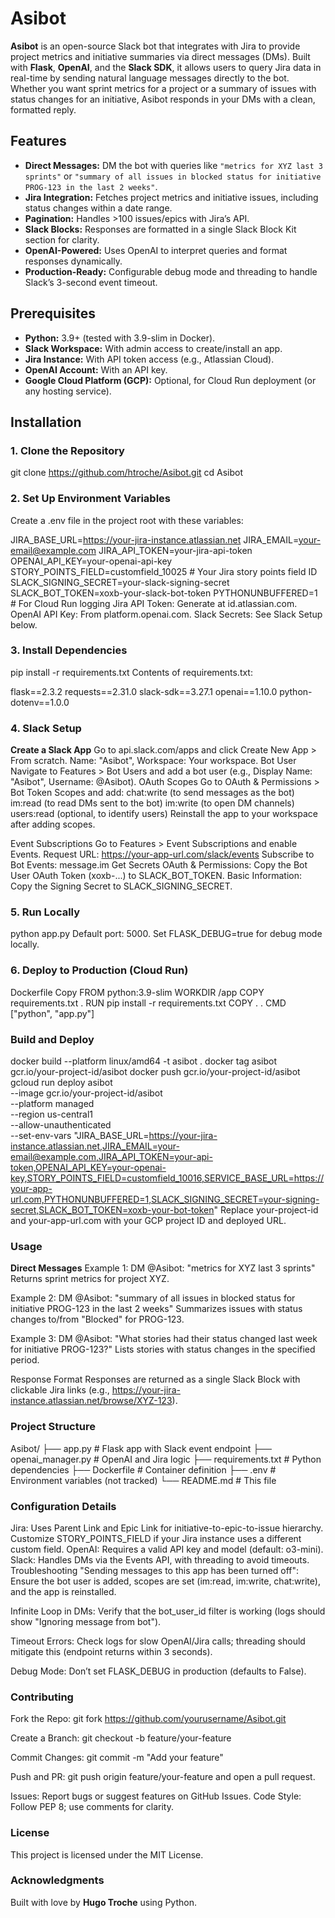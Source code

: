 # Asibot

**Asibot** is an open-source Slack bot that integrates with Jira to provide project metrics and initiative summaries via direct messages (DMs). Built with **Flask**, **OpenAI**, and the **Slack SDK**, it allows users to query Jira data in real-time by sending natural language messages directly to the bot. Whether you want sprint metrics for a project or a summary of issues with status changes for an initiative, Asibot responds in your DMs with a clean, formatted reply.

## Features

- **Direct Messages:** DM the bot with queries like `"metrics for XYZ last 3 sprints"` or `"summary of all issues in blocked status for initiative PROG-123 in the last 2 weeks"`.
- **Jira Integration:** Fetches project metrics and initiative issues, including status changes within a date range.
- **Pagination:** Handles >100 issues/epics with Jira’s API.
- **Slack Blocks:** Responses are formatted in a single Slack Block Kit section for clarity.
- **OpenAI-Powered:** Uses OpenAI to interpret queries and format responses dynamically.
- **Production-Ready:** Configurable debug mode and threading to handle Slack’s 3-second event timeout.

## Prerequisites

- **Python:** 3.9+ (tested with 3.9-slim in Docker).
- **Slack Workspace:** With admin access to create/install an app.
- **Jira Instance:** With API token access (e.g., Atlassian Cloud).
- **OpenAI Account:** With an API key.
- **Google Cloud Platform (GCP):** Optional, for Cloud Run deployment (or any hosting service).

## Installation

### 1. Clone the Repository

git clone https://github.com/htroche/Asibot.git
cd Asibot

### 2. Set Up Environment Variables

Create a .env file in the project root with these variables:


JIRA_BASE_URL=https://your-jira-instance.atlassian.net
JIRA_EMAIL=your-email@example.com
JIRA_API_TOKEN=your-jira-api-token
OPENAI_API_KEY=your-openai-api-key
STORY_POINTS_FIELD=customfield_10025  # Your Jira story points field ID
SLACK_SIGNING_SECRET=your-slack-signing-secret
SLACK_BOT_TOKEN=xoxb-your-slack-bot-token
PYTHONUNBUFFERED=1  # For Cloud Run logging
Jira API Token: Generate at id.atlassian.com.
OpenAI API Key: From platform.openai.com.
Slack Secrets: See Slack Setup below.

### 3. Install Dependencies

pip install -r requirements.txt
Contents of requirements.txt:


flask==2.3.2
requests==2.31.0
slack-sdk==3.27.1
openai==1.10.0
python-dotenv==1.0.0

### 4. Slack Setup
**Create a Slack App**
Go to api.slack.com/apps and click Create New App > From scratch.
Name: "Asibot", Workspace: Your workspace.
Bot User
Navigate to Features > Bot Users and add a bot user (e.g., Display Name: "Asibot", Username: @Asibot).
OAuth Scopes
Go to OAuth & Permissions > Bot Token Scopes and add:
chat:write (to send messages as the bot)
im:read (to read DMs sent to the bot)
im:write (to open DM channels)
users:read (optional, to identify users)
Reinstall the app to your workspace after adding scopes.

Event Subscriptions
Go to Features > Event Subscriptions and enable Events.
Request URL: https://your-app-url.com/slack/events
Subscribe to Bot Events: message.im
Get Secrets
OAuth & Permissions: Copy the Bot User OAuth Token (xoxb-...) to SLACK_BOT_TOKEN.
Basic Information: Copy the Signing Secret to SLACK_SIGNING_SECRET.

### 5. Run Locally

python app.py
Default port: 5000. Set FLASK_DEBUG=true for debug mode locally.

### 6. Deploy to Production (Cloud Run)
Dockerfile
Copy
FROM python:3.9-slim
WORKDIR /app
COPY requirements.txt .
RUN pip install -r requirements.txt
COPY . .
CMD ["python", "app.py"]

### Build and Deploy

docker build --platform linux/amd64 -t asibot .
docker tag asibot gcr.io/your-project-id/asibot
docker push gcr.io/your-project-id/asibot
gcloud run deploy asibot \
  --image gcr.io/your-project-id/asibot \
  --platform managed \
  --region us-central1 \
  --allow-unauthenticated \
  --set-env-vars "JIRA_BASE_URL=https://your-jira-instance.atlassian.net,JIRA_EMAIL=your-email@example.com,JIRA_API_TOKEN=your-api-token,OPENAI_API_KEY=your-openai-key,STORY_POINTS_FIELD=customfield_10016,SERVICE_BASE_URL=https://your-app-url.com,PYTHONUNBUFFERED=1,SLACK_SIGNING_SECRET=your-signing-secret,SLACK_BOT_TOKEN=xoxb-your-bot-token"
Replace your-project-id and your-app-url.com with your GCP project ID and deployed URL.

### Usage
**Direct Messages**
Example 1:
DM @Asibot: "metrics for XYZ last 3 sprints"
Returns sprint metrics for project XYZ.

Example 2:
DM @Asibot: "summary of all issues in blocked status for initiative PROG-123 in the last 2 weeks"
Summarizes issues with status changes to/from "Blocked" for PROG-123.

Example 3:
DM @Asibot: "What stories had their status changed last week for initiative PROG-123?"
Lists stories with status changes in the specified period.

Response Format
Responses are returned as a single Slack Block with clickable Jira links (e.g., <https://your-jira-instance.atlassian.net/browse/XYZ-123>).

### Project Structure
Asibot/
├── app.py              # Flask app with Slack event endpoint
├── openai_manager.py   # OpenAI and Jira logic
├── requirements.txt    # Python dependencies
├── Dockerfile          # Container definition
├── .env                # Environment variables (not tracked)
└── README.md           # This file

### Configuration Details
Jira: Uses Parent Link and Epic Link for initiative-to-epic-to-issue hierarchy. Customize STORY_POINTS_FIELD if your Jira instance uses a different custom field.
OpenAI: Requires a valid API key and model (default: o3-mini).
Slack: Handles DMs via the Events API, with threading to avoid timeouts.
Troubleshooting
"Sending messages to this app has been turned off":
Ensure the bot user is added, scopes are set (im:read, im:write, chat:write), and the app is reinstalled.

Infinite Loop in DMs:
Verify that the bot_user_id filter is working (logs should show "Ignoring message from bot").

Timeout Errors:
Check logs for slow OpenAI/Jira calls; threading should mitigate this (endpoint returns within 3 seconds).

Debug Mode:
Don’t set FLASK_DEBUG in production (defaults to False).

### Contributing
Fork the Repo:
git fork https://github.com/yourusername/Asibot.git

Create a Branch:
git checkout -b feature/your-feature

Commit Changes:
git commit -m "Add your feature"

Push and PR:
git push origin feature/your-feature and open a pull request.

Issues: Report bugs or suggest features on GitHub Issues.
Code Style: Follow PEP 8; use comments for clarity.

### License
This project is licensed under the MIT License.

### Acknowledgments
Built with love by **Hugo Troche** using Python.